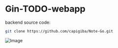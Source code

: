 # Gin-TODO-webapp
backend source code:
```bash
git clone https://github.com/capigiba/Note-Go.git
```

![Image](./assets/homepage.png)
